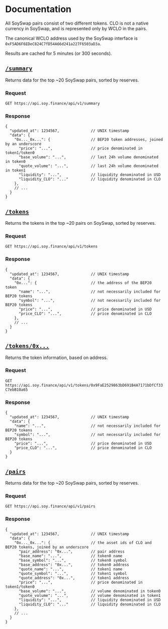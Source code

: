 # Documentation

All SoySwap pairs consist of two different tokens. CLO is not a native currency in SoySwap, and is represented only by WCLO in the pairs. 

The canonical WCLO address used by the SoySwap interface is `0xF5AD6F6EDeC824C7fD54A66d241a227F6503aD3a`.

Results are cached for 5 minutes (or 300 seconds).

## [`/summary`](https://api.soy.finance/api/v1/summary)

Returns data for the top ~20 SoySwap pairs, sorted by reserves. 

### Request

`GET https://api.soy.finance/api/v1/summary`

### Response

```json5
{
  "updated_at": 1234567,              // UNIX timestamp
  "data": {
    "0x..._0x...": {                  // BEP20 token addresses, joined by an underscore
      "price": "...",                 // price denominated in token1/token0
      "base_volume": "...",           // last 24h volume denominated in token0
      "quote_volume": "...",          // last 24h volume denominated in token1
      "liquidity": "...",             // liquidity denominated in USD
      "liquidity_CLO": "..."          // liquidity denominated in CLO
    },
    // ...
  }
}
```

## [`/tokens`](https://api.soy.finance/api/v1/tokens)

Returns the tokens in the top ~20 pairs on SoySwap, sorted by reserves.

### Request

`GET https://api.soy.finance/api/v1/tokens`

### Response

```json5
{
  "updated_at": 1234567,              // UNIX timestamp
  "data": {
    "0x...": {                        // the address of the BEP20 token
      "name": "...",                  // not necessarily included for BEP20 tokens
      "symbol": "...",                // not necessarily included for BEP20 tokens
      "price": "...",                 // price denominated in USD
      "price_CLO": "...",             // price denominated in CLO
    },
    // ...
  }
}
```

## [`/tokens/0x...`](https://api.soy.finance/api/v1/tokens/0x9FaE2529863bD691B4A7171bDfCf33C7ebB10a65)

Returns the token information, based on address.

### Request

`GET https://api.soy.finance/api/v1/tokens/0x9FaE2529863bD691B4A7171bDfCf33C7ebB10a65`

### Response

```json5
{
  "updated_at": 1234567,              // UNIX timestamp
  "data": {
    "name": "...",                    // not necessarily included for BEP20 tokens
    "symbol": "...",                  // not necessarily included for BEP20 tokens
    "price": "...",                   // price denominated in USD
    "price_CLO": "...",               // price denominated in CLO
  }
}
```

## [`/pairs`](https://api.soy.finance/api/v1/pairs)

Returns data for the top ~20 SoySwap pairs, sorted by reserves.

### Request

`GET https://api.soy.finance/api/v1/pairs`

### Response

```json5
{
  "updated_at": 1234567,              // UNIX timestamp
  "data": {
    "0x..._0x...": {                  // the asset ids of CLO and BEP20 tokens, joined by an underscore
      "pair_address": "0x...",        // pair address
      "base_name": "...",             // token0 name
      "base_symbol": "...",           // token0 symbol
      "base_address": "0x...",        // token0 address
      "quote_name": "...",            // token1 name
      "quote_symbol": "...",          // token1 symbol
      "quote_address": "0x...",       // token1 address
      "price": "...",                 // price denominated in token1/token0
      "base_volume": "...",           // volume denominated in token0
      "quote_volume": "...",          // volume denominated in token1
      "liquidity": "...",             // liquidity denominated in USD
      "liquidity_CLO": "..."          // liquidity denominated in CLO
    },
    // ...
  }
}
```
